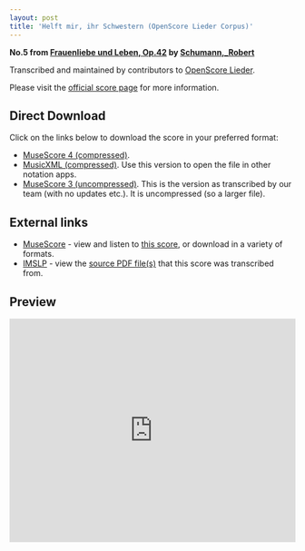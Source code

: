 ```yaml
---
layout: post
title: 'Helft mir, ihr Schwestern (OpenScore Lieder Corpus)'
---
```


__No.5 from [Frauenliebe und Leben, Op.42](https://fourscoreandmore.org/openscore/lieder/Schumann,_Robert/Frauenliebe_und_Leben,_Op.42/) by [Schumann,_Robert](https://fourscoreandmore.org/openscore/lieder/Schumann,_Robert)__

Transcribed and maintained by contributors to [OpenScore Lieder].

Please visit the [official score page] for more information.

[official score page]: https://musescore.com/openscore-lieder-corpus/scores/4978491
[OpenScore Lieder]: https://musescore.com/openscore-lieder-corpus

## Direct Download

Click on the links below to download the score in your preferred format:
- [MuseScore 4 (compressed)](https://fourscoreandmore.org/openscore/lieder/Schumann,_Robert/Frauenliebe_und_Leben,_Op.42/5_Helft_mir,_ihr_Schwestern.mscz).
- [MusicXML (compressed)](https://fourscoreandmore.org/openscore/lieder/Schumann,_Robert/Frauenliebe_und_Leben,_Op.42/5_Helft_mir,_ihr_Schwestern.mxl). Use this version to open the file in other notation apps.
- [MuseScore 3 (uncompressed)](https://raw.githubusercontent.com/OpenScore/Lieder/refs/heads/main/scores/Schumann,_Robert/Frauenliebe_und_Leben,_Op.42/5_Helft_mir,_ihr_Schwestern/lc4978491.mscx). This is the version as transcribed by our team (with no updates etc.). It is uncompressed (so a larger file).

## External links

- [MuseScore] - view and listen to [this score][MuseScore], or download in a variety of formats.
- [IMSLP] - view the [source PDF file(s)][IMSLP] that this score was transcribed from.

[MuseScore]: https://musescore.com/score/4978491
[IMSLP]: https://imslp.org/wiki/Special:ReverseLookup/51733

## Preview

<iframe width="100%" height="394" src="https://musescore.com/openscore-lieder-corpus/scores/4978491/embed" frameborder="0" allowfullscreen allow="autoplay; fullscreen"></iframe>
